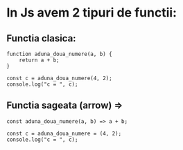 # In Js avem 2 tipuri de functii:

## Functia clasica:

```
function aduna_doua_numere(a, b) {
    return a + b;
}

const c = aduna_doua_numere(4, 2);
console.log("c = ", c);
```

## Functia sageata (arrow) =>

```
const aduna_doua_numere(a, b) => a + b;

const c = aduna_doua_numere = (4, 2);
console.log("c = ", c);
```
